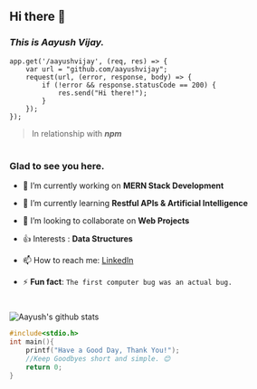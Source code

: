 ## Hi there 👋
### _This is Aayush Vijay._

```node
app.get('/aayushvijay', (req, res) => {
    var url = "github.com/aayushvijay";
    request(url, (error, response, body) => {
        if (!error && response.statusCode == 200) {
            res.send("Hi there!");
        }
    });
});
```
>In relationship with **_npm_**
#

### Glad to see you here.

- 🔭 I’m currently working on **MERN Stack Development**
- 🌱 I’m currently learning **Restful APIs & Artificial Intelligence**
- 👯 I’m looking to collaborate on **Web Projects**
- 👍 Interests : **Data Structures**
- 📫 How to reach me: [LinkedIn](https://www.linkedin.com/in/aayush-vijay-60b4b9155/)

- ⚡ **Fun fact**: 
      `The first computer bug was an actual bug.`

#

###
![Aayush's github stats](https://github-readme-stats.vercel.app/api?username=aayushvijay&show_icons=true&title_color=fff&&hide_border=true&icon_color=79ff97&text_color=9f9f9f&bg_color=151515)


```C
#include<stdio.h>
int main(){
    printf("Have a Good Day, Thank You!");
    //Keep Goodbyes short and simple. 😊 
    return 0;
}
```
